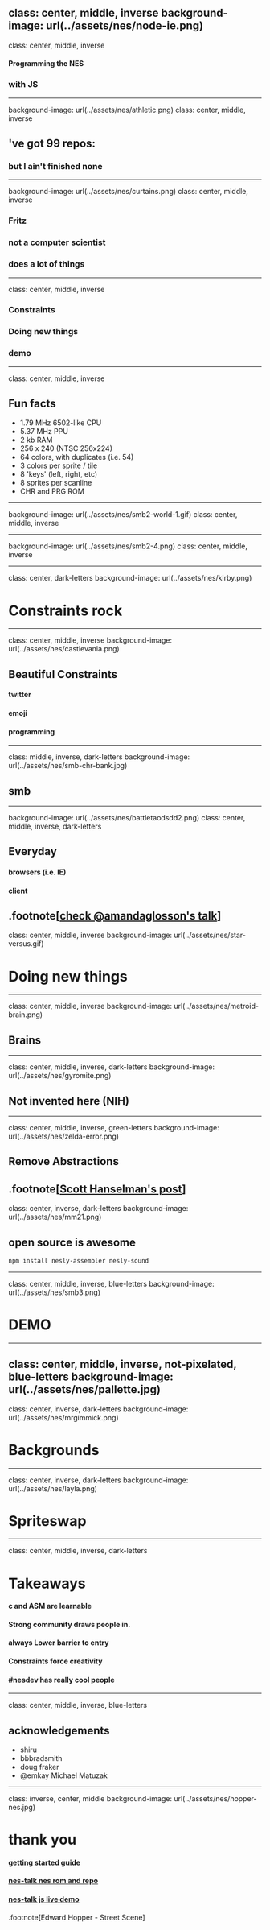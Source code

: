 

class: center, middle, inverse
background-image: url(../assets/nes/node-ie.png)
---
class: center, middle, inverse

#### Programming the NES
### with JS
---
background-image: url(../assets/nes/athletic.png)
class: center, middle, inverse

## 've got 99 repos:
### but I ain't finished none
---
background-image: url(../assets/nes/curtains.png)
class: center, middle, inverse

### Fritz
### not a computer scientist
### does a lot of things
---
class: center, middle, inverse
### Constraints
### Doing new things
### demo
---
class: center, middle, inverse
## Fun facts
* 1.79 MHz 6502-like CPU
* 5.37 MHz PPU
* 2 kb RAM
* 256 x 240 (NTSC 256x224)
* 64 colors, with duplicates (i.e. 54)
* 3 colors per sprite / tile
* 8 'keys' (left, right, etc)
* 8 sprites per scanline
* CHR and PRG ROM

---
background-image: url(../assets/nes/smb2-world-1.gif)
class: center, middle, inverse

---
background-image: url(../assets/nes/smb2-4.png)
class: center, middle, inverse

---
class: center, dark-letters
background-image: url(../assets/nes/kirby.png)

# Constraints rock

---
class: center, middle, inverse
background-image: url(../assets/nes/castlevania.png)

## Beautiful Constraints

#### twitter
#### emoji
#### programming
---
class: middle,  inverse, dark-letters
background-image: url(../assets/nes/smb-chr-bank.jpg)
## smb

---
background-image: url(../assets/nes/battletaodsdd2.png)
class: center, middle, inverse, dark-letters
## Everyday

#### browsers (i.e. IE)
#### client
.footnote[[check @amandaglosson's talk](https://www.youtube.com/watch?v=bKkYcetGWjA)]
---
class: center, middle, inverse
background-image: url(../assets/nes/star-versus.gif)
# Doing new things

---
class: center, middle, inverse
background-image: url(../assets/nes/metroid-brain.png)
## Brains
---

class: center, middle, inverse, dark-letters
background-image: url(../assets/nes/gyromite.png)
## Not invented here (NIH)
---
class: center, middle, inverse, green-letters
background-image: url(../assets/nes/zelda-error.png)
##  Remove Abstractions
.footnote[[Scott Hanselman's post](http://www.hanselman.com/blog/PleaseLearnToThinkAboutAbstractions.aspx)]
---
class: center, inverse, dark-letters
background-image: url(../assets/nes/mm21.png)
## open source is awesome

```bash
npm install nesly-assembler nesly-sound
```
---
class: center, middle, inverse, blue-letters
background-image: url(../assets/nes/smb3.png)
# DEMO

---
class: center, middle, inverse, not-pixelated, blue-letters
background-image: url(../assets/nes/pallette.jpg)
---
class: center, inverse, dark-letters
background-image: url(../assets/nes/mrgimmick.png)
# Backgrounds
---
class: center, inverse, dark-letters
background-image: url(../assets/nes/layla.png)
# Spriteswap
---
class: center, middle, inverse, dark-letters
# Takeaways

#### c and ASM are learnable
#### Strong community draws people in.
#### always Lower barrier to entry
#### Constraints force creativity
#### #nesdev has really cool people
---
class: center, middle, inverse, blue-letters
## acknowledgements

* shiru
* bbbradsmith
* doug fraker
* @emkay Michael Matuzak
---
class: inverse, center, middle
background-image: url(../assets/nes/hopper-nes.jpg)
# thank you

#### [getting started guide](http://blog.fritzvd.com/2016/06/13/Getting-started-with-NES-programming/)
#### [nes-talk nes rom and repo](https://github.com/fritzvd/ruhr.nes)
#### [nes-talk js live demo](https://github.com/fritzvd/ruhr.js)

<a href="mailto:fritzvd@gmail.com"><i class="fa fa-envelope fa-4x"></i></a>
          <a href="http://github.com/fritzvd"><i class="fa fa-github fa-4x"></i></a>
          <a href="http://twitter.com/fritzvd"><i class="fa fa-twitter fa-4x"></i></a>
          <a href="http://nl.linkedin.com/in/fritzvd"><i class="fa fa-linkedin fa-4x"></i></a>
.footnote[Edward Hopper - Street Scene]
